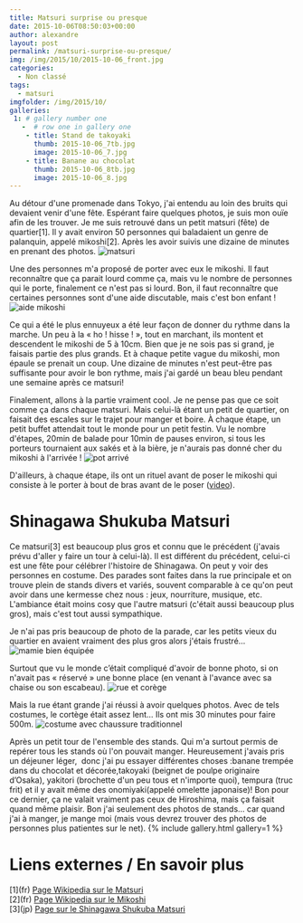 ```yaml
---
title: Matsuri surprise ou presque
date: 2015-10-06T08:50:03+00:00
author: alexandre
layout: post
permalink: /matsuri-surprise-ou-presque/
img: /img/2015/10/2015-10-06_front.jpg
categories:
  - Non classé
tags:
  - matsuri
imgfolder: /img/2015/10/
galleries:
 1: # gallery number one   
   -  # row one in gallery one
    - title: Stand de takoyaki
      thumb: 2015-10-06_7tb.jpg
      image: 2015-10-06_7.jpg
    - title: Banane au chocolat
      thumb: 2015-10-06_8tb.jpg
      image: 2015-10-06_8.jpg
---
```


Au détour d'une promenade dans Tokyo, j'ai entendu au loin des bruits qui devaient venir d'une fête. Espérant faire quelques photos, je suis mon ouïe afin de les trouver. Je me suis retrouvé dans un petit matsuri (fête) de quartier[1]. Il y avait environ 50 personnes qui baladaient un genre de palanquin, appelé mikoshi[2]. Après les avoir suivis une dizaine de minutes en prenant des photos.
![matsuri](/img/2015/10/2015-10-06_1.jpg)

Une des personnes m'a proposé de porter avec eux le mikoshi. Il faut reconnaître que ça parait lourd comme ça, mais vu le nombre de personnes qui le porte, finalement ce n'est pas si lourd. Bon, il faut reconnaître que certaines personnes sont d'une aide discutable, mais c'est bon enfant !  
![aide mikoshi](/img/2015/10/2015-10-06_2.jpg)

Ce qui a été le plus ennuyeux a été leur façon de donner du rythme dans la marche. Un peu à la « ho ! hisse ! », tout en marchant, ils montent et descendent le mikoshi de 5 à 10cm. Bien que je ne sois pas si grand, je faisais partie des plus grands. Et à chaque petite vague du mikoshi, mon épaule se prenait un coup. Une dizaine de minutes n'est peut-être pas suffisante pour avoir le bon rythme, mais j'ai gardé un beau bleu pendant une semaine après ce matsuri!

Finalement, allons à la partie vraiment cool. Je ne pense pas que ce soit comme ça dans chaque matsuri. Mais celui-là étant un petit de quartier, on faisait des escales sur le trajet pour manger et boire. À chaque étape, un petit buffet attendait tout le monde pour un petit festin. Vu le nombre d'étapes, 20min de balade pour 10min de pauses environ, si tous les porteurs tournaient aux sakés et à la bière, je n'aurais pas donné cher du mikoshi à l'arrivée !
![pot arrivé](/img/2015/10/2015-10-06_3.jpg)

D'ailleurs, à chaque étape, ils ont un rituel avant de poser le mikoshi qui consiste à le porter à bout de bras avant de le poser ([video](https://www.youtube.com/watch?v=iygncBxpBQ0)).

# Shinagawa Shukuba Matsuri

Ce matsuri[3] est beaucoup plus gros et connu que le précédent (j'avais prévu d'aller y faire un tour à celui-là). Il est différent du précédent, celui-ci est une fête pour célébrer l'histoire de Shinagawa. On peut y voir des personnes en costume. Des parades sont faites dans la rue principale et on trouve plein de stands divers et variés, souvent comparable à ce qu'on peut avoir dans une kermesse chez nous : jeux, nourriture, musique, etc. L'ambiance était moins cosy que l'autre matsuri (c'était aussi beaucoup plus gros), mais c'est tout aussi sympathique.

Je n'ai pas pris beaucoup de photo de la parade, car les petits vieux du quartier en avaient vraiment des plus gros alors j'étais frustré…  
![mamie bien équipée](/img/2015/10/2015-10-06_4.jpg)

Surtout que vu le monde c’était compliqué d'avoir de bonne photo, si on n'avait pas « réservé » une bonne place (en venant à l'avance avec sa chaise ou son escabeau).
![rue et corège](/img/2015/10/2015-10-06_5.jpg)


Mais la rue étant grande j'ai réussi à avoir quelques photos. Avec de tels costumes, le cortège était assez lent… Ils ont mis 30 minutes pour faire 500m.
![costume avec chaussure traditionnel](/img/2015/10/2015-10-06_6.jpg)

Après un petit tour de l'ensemble des stands. Qui m'a surtout permis de repérer tous les stands où l'on pouvait manger. Heureusement j'avais pris un déjeuner léger,  donc j'ai pu essayer différentes choses :banane trempée dans du chocolat et décorée,takoyaki (beignet de poulpe originaire d’Osaka), yakitori (brochette d'un peu tous et n'importe quoi), tempura (truc frit) et il y avait même des onomiyaki(appelé omelette japonaise)! Bon pour ce dernier, ça ne valait vraiment pas ceux de Hiroshima, mais ça faisait quand même plaisir. Bon j'ai seulement des photos de stands… car quand j'ai à manger, je mange moi (mais vous devrez trouver des photos de personnes plus patientes sur le net).
{% include gallery.html  gallery=1 %}

# Liens externes / En savoir plus

\[1\](fr) [Page Wikipedia sur le Matsuri](https://fr.wikipedia.org/wiki/Matsuri)  
\[2\](fr) [Page Wikipedia sur le Mikoshi](https://fr.wikipedia.org/wiki/Mikoshi)  
\[3\](jp) [Page sur le Shinagawa Shukuba Matsuri](http://shinagawa-shukuba-matsuri.com/)
